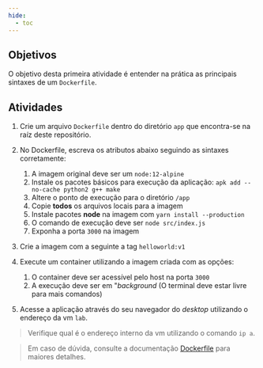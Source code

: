 ```yaml
---
hide:
  - toc
---
```

## Objetivos
O objetivo desta primeira atividade é entender na prática as principais sintaxes de um `Dockerfile`.

## Atividades

1. Crie um arquivo `Dockerfile` dentro do diretório `app` que encontra-se na raíz deste repositório.
2. No Dockerfile, escreva os atributos abaixo seguindo as sintaxes corretamente:
    1. A imagem original deve ser um `node:12-alpine`
    2. Instale os pacotes básicos para execução da aplicação: `apk add --no-cache python2 g++ make`
    3. Altere o ponto de execução para o diretório `/app`
    4. Copie **todos** os arquivos locais para a imagem
    5. Instale pacotes **node** na imagem com `yarn install --production`
    6. O comando de execução deve ser `node src/index.js`
    7. Exponha a porta `3000` na imagem

3. Crie a imagem com a seguinte a tag `helloworld:v1`

4. Execute um container utilizando a imagem criada com as opções:
    1. O container deve ser acessível pelo host na porta `3000`
    2. A execução deve ser em "*background* (O terminal deve estar livre para mais comandos)

5. Acesse a aplicação através do seu navegador do *desktop* utilizando o endereço da vm `lab`.


> Verifique qual é o endereço interno da vm utilizando o comando `ip a`.

> Em caso de dúvida, consulte a documentação [Dockerfile](https://docs.docker.com/engine/reference/builder/) para maiores detalhes.


